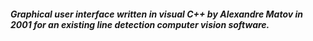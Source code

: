 ##### Graphical user interface written in visual C++ by Alexandre Matov in 2001 for an existing line detection computer vision software. 
